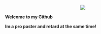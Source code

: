 
<p align="center">
  <a href="https://github.com/Zvakun">
    <img src="https://discord.c99.nl/widget/theme-2/424914985466986498.png" />
     </a>
<p align="center">
 <p><strong>Welcome to my Github</strong></p>
  <p><strong>Im a pro paster and retard at the same time!</strong></p>

